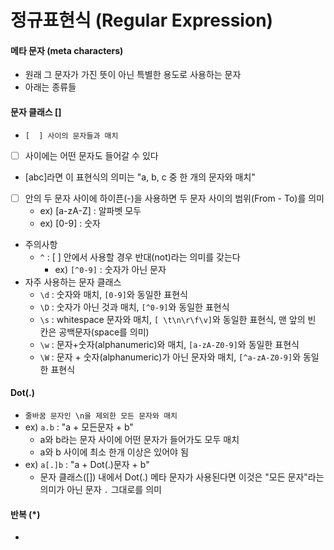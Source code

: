 # 정규표현식 (Regular Expression)



#### 메타 문자 (meta characters)

- 원래 그 문자가 가진 뜻이 아닌 특별한 용도로 사용하는 문자
- 아래는 종류들



#### 문자 클래스 []

- `[  ] 사이의 문자들과 매치` 
- [   ] 사이에는 어떤 문자도 들어갈 수 있다
- [abc]라면 이 표현식의 의미는 "a, b, c 중 한 개의 문자와 매치"
- [   ] 안의 두 문자 사이에 하이픈(-)을 사용하면 두 문자 사이의 범위(From - To)를 의미
  - ex) [a-zA-Z] : 알파벳 모두
  - ex) [0-9] : 숫자

- 주의사항
  - `^` : [   ] 안에서 사용할 경우 반대(not)라는 의미를 갖는다
    - ex) `[^0-9]` : 숫자가 아닌 문자
- 자주 사용하는 문자 클래스
  - `\d` : 숫자와 매치, `[0-9]`와 동일한 표현식
  - `\D` : 숫자가 아닌 것과 매치, `[^0-9]`와 동일한 표현식
  - `\s` : whitespace 문자와 매치, `[ \t\n\r\f\v]`와 동일한 표현식, 맨 앞의 빈 칸은 공백문자(space를 의미)
  - `\w` : 문자+숫자(alphanumeric)와 매치, `[a-zA-Z0-9]`와 동일한 표현식
  - `\W` : 문자 + 숫자(alphanumeric)가 아닌 문자와 매치, `[^a-zA-Z0-9]`와 동일한 표현식



#### Dot(.)

- `줄바꿈 문자인 \n을 제외한 모든 문자와 매치`
- ex) `a.b` : "a + 모든문자 + b"
  - a와 b라는 문자 사이에 어떤 문자가 들어가도 모두 매치
  - a와 b 사이에 최소 한개 이상은 있어야 됨
- ex) `a[.]b` : "a + Dot(.)문자 + b"
  - 문자 클래스([]) 내에서 Dot(.) 메타 문자가 사용된다면 이것은 "모든 문자"라는 의미가 아닌 문자 `.` 그대로를 의미



#### 반복 (*)

- 